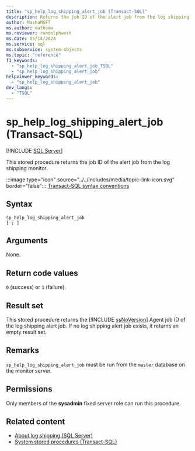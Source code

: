 ```yaml
---
title: "sp_help_log_shipping_alert_job (Transact-SQL)"
description: Returns the job ID of the alert job from the log shipping monitor.
author: MashaMSFT
ms.author: mathoma
ms.reviewer: randolphwest
ms.date: 05/14/2024
ms.service: sql
ms.subservice: system-objects
ms.topic: "reference"
f1_keywords:
  - "sp_help_log_shipping_alert_job_TSQL"
  - "sp_help_log_shipping_alert_job"
helpviewer_keywords:
  - "sp_help_log_shipping_alert_job"
dev_langs:
  - "TSQL"
---
```

# sp_help_log_shipping_alert_job (Transact-SQL)

[!INCLUDE [SQL Server](../../includes/applies-to-version/sqlserver.md)]

This stored procedure returns the job ID of the alert job from the log shipping monitor.

:::image type="icon" source="../../includes/media/topic-link-icon.svg" border="false"::: [Transact-SQL syntax conventions](../../t-sql/language-elements/transact-sql-syntax-conventions-transact-sql.md)

## Syntax

```syntaxsql
sp_help_log_shipping_alert_job
[ ; ]
```

## Arguments

None.

## Return code values

`0` (success) or `1` (failure).

## Result set

This stored procedure returns the [!INCLUDE [ssNoVersion](../../includes/ssnoversion-md.md)] Agent job ID of the log shipping alert job. If no log shipping alert job exists, it returns an empty result set.

## Remarks

`sp_help_log_shipping_alert_job` must be run from the `master` database on the monitor server.

## Permissions

Only members of the **sysadmin** fixed server role can run this procedure.

## Related content

- [About log shipping (SQL Server)](../../database-engine/log-shipping/about-log-shipping-sql-server.md)
- [System stored procedures (Transact-SQL)](system-stored-procedures-transact-sql.md)
